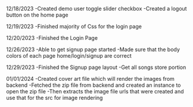 12/18/2023
-Created demo user toggle slider checkbox 
-Created a logout button on the home page 

12/19/2023
-Finished majority of Css for the login page 

12/20/2023
-Finished the Login Page 

12/26/2023
-Able to get signup page started
-Made sure that the body colors of each page home/login/signup are correct

12/29/2023
-Finished the Signup page layout
-Get all songs store portion 

01/01/2024
-Created cover art file which will render the images from backend 
  -Fetched the zip file from backend and created an instance to open the zip file
  -Then extracts the image file urls that were created and use that for the src for image rendering
